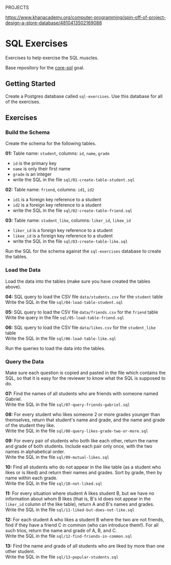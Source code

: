 PROJECTS

https://www.khanacademy.org/computer-programming/spin-off-of-project-design-a-store-database/4810413502169088





# SQL Exercises

Exercises to help exercise the SQL muscles.

Base repository for the [core-sql](https://github.com/GuildCrafts/web-development-js/issues/178) goal.

## Getting Started

Create a Postgres database called `sql-exercises`. Use this database for all of the exercises.

## Exercises

### Build the Schema

Create the schema for the following tables.

**01:** Table name: `student`, columns: `id`, `name`, `grade`
- `id` is the primary key
- `name` is only their first name
- `grade` is an integer
- write the SQL in the file `sql/01-create-table-student.sql`

**02:** Table name: `friend`, columns: `id1`, `id2`
- `id1` is a foreign key reference to a student
- `id2` is a foreign key reference to a student
- write the SQL in the file `sql/02-create-table-friend.sql`

**03:** Table name: `student_like`, columns: `liker_id`, `likee_id`
- `liker_id` is a foreign key reference to a student
- `likee_id` is a foreign key reference to a student
- write the SQL in the file `sql/03-create-table-like.sql`

Run the SQL for the schema against the `sql-exercises` database to create the tables.

### Load the Data

Load the data into the tables (make sure you have created the tables above).

**04:** SQL query to load the CSV file `data/students.csv` for the `student` table
<br>Write the SQL in the file `sql/04-load-table-student.sql`

**05:** SQL query to load the CSV file `data/friends.csv` for the `friend` table
<br>Write the query in the file `sql/05-load-table-friend.sql`

**06:** SQL query to load the CSV file `data/likes.csv` for the `student_like` table
<br>Write the SQL in the file `sql/06-load-table-like.sql`

Run the queries to load the data into the tables.

### Query the Data

Make sure each question is copied and pasted in the file which contains the SQL, so that it is easy for the reviewer to know what the SQL is supposed to do.

**07:** Find the names of all students who are friends with someone named Gabriel.
<br>Write the SQL in the file `sql/07-query-friends-gabriel.sql`

**08:** For every student who likes someone 2 or more grades younger than themselves, return that student's name and grade, and the name and grade of the student they like.
<br>Write the SQL in the file `sql/08-query-likes-grade-two-or-more.sql`

**09:** For every pair of students who both like each other, return the name and grade of both students. Include each pair only once, with the two names in alphabetical order.
<br>Write the SQL in the file `sql/09-mutual-likes.sql`

**10:** Find all students who do not appear in the like table (as a student who likes or is liked) and return their names and grades. Sort by grade, then by name within each grade.
<br>Write the SQL in the file `sql/10-not-liked.sql`

**11:** For every situation where student A likes student B, but we have no information about whom B likes (that is, B's id does not appear in the `liker_id` column of the like table), return A and B's names and grades.
<br>Write the SQL in the file `sql/11-liked-but-does-not-like.sql`

**12:** For each student A who likes a student B where the two are not friends, find if they have a friend C in common (who can introduce them!). For all such trios, return the name and grade of A, B, and C.
<br>Write the SQL in the file `sql/12-find-friends-in-common.sql`

**13:** Find the name and grade of all students who are liked by more than one other student.
<br>Write the SQL in the file `sql/13-popular-students.sql`
